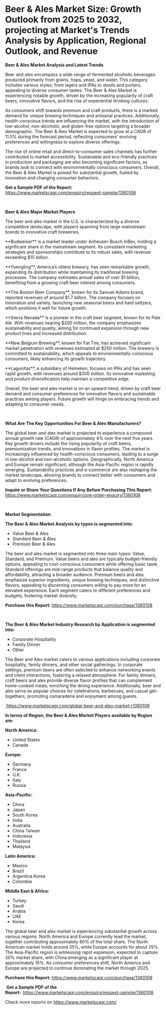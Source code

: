 <p><h1>Beer & Ales Market Size: Growth Outlook from 2025 to 2032, projecting at Market's Trends Analysis by Application, Regional Outlook, and Revenue</h1></p><p><strong>Beer & Ales Market Analysis and Latest Trends</strong></p>
<p><p>Beer and ales encompass a wide range of fermented alcoholic beverages produced primarily from grains, hops, yeast, and water. This category includes various styles, from lagers and IPAs to stouts and porters, appealing to diverse consumer tastes. The Beer & Ales Market is experiencing notable growth, driven by the increasing popularity of craft beers, innovative flavors, and the rise of experiential drinking cultures.</p><p>As consumers shift towards premium and craft products, there is a marked demand for unique brewing techniques and artisanal practices. Additionally, health-conscious trends are influencing the market, with the introduction of low-alcohol, non-alcoholic, and gluten-free options targeting a broader demographic. The Beer & Ales Market is expected to grow at a CAGR of 11.5% during the forecast period, reflecting consumers' evolving preferences and willingness to explore diverse offerings. </p><p>The rise of online retail and direct-to-consumer sales channels has further contributed to market accessibility. Sustainable and eco-friendly practices in production and packaging are also becoming significant factors, as brands look to connect with environmentally conscious consumers. Overall, the Beer & Ales Market is poised for substantial growth, fueled by innovation and changing consumer behaviors.</p></p>
<p><strong>Get a Sample PDF of the Report:&nbsp;</strong> <a href="https://www.marketscagr.com/enquiry/request-sample/1360108?utm_campaign=3440&utm_medium=2&utm_source=Github&utm_content=ia&utm_term=22032025&utm_id=beer-ales">https://www.marketscagr.com/enquiry/request-sample/1360108</a></p>
<p>&nbsp;</p>
<p><strong>Beer & Ales Major Market Players</strong></p>
<p><p>The beer and ales market in the U.S. is characterized by a diverse competitive landscape, with players spanning from large mainstream brands to innovative craft breweries. </p><p>**Budweiser** is a market leader under Anheuser-Busch InBev, holding a significant share in the mainstream segment. Its consistent marketing strategies and sponsorships contribute to its robust sales, with revenue exceeding $15 billion.</p><p>**Yuengling**, America’s oldest brewery, has seen remarkable growth, expanding its distribution while maintaining its traditional brewing processes. The company estimates annual sales of over $1 billion, benefiting from a growing craft beer interest among consumers.</p><p>**The Boston Beer Company**, known for its Samuel Adams brand, reported revenues of around $1.7 billion. The company focuses on innovation and variety, launching new seasonal beers and hard seltzers, which positions it well for future growth.</p><p>**Sierra Nevada** is a pioneer in the craft beer segment, known for its Pale Ale. With revenues nearing $200 million, the company emphasizes sustainability and quality, aiming for continued expansion through new product lines and increased distribution.</p><p>**New Belgium Brewing**, known for Fat Tire, has achieved significant market penetration with revenues estimated at $250 million. The brewery is committed to sustainability, which appeals to environmentally-conscious consumers, likely enhancing its growth trajectory.</p><p>**Lagunitas**, a subsidiary of Heineken, focuses on IPAs and has seen rapid growth, with revenues around $300 million. Its innovative marketing and product diversification help maintain a competitive edge.</p><p>Overall, the beer and ales market is on an upward trend, driven by craft beer demand and consumer preferences for innovative flavors and sustainable practices among players. Future growth will hinge on embracing trends and adapting to consumer needs.</p></p>
<p>&nbsp;</p>
<p><strong>What Are The Key Opportunities For Beer & Ales Manufacturers?</strong></p>
<p><p>The global beer and ales market is projected to experience a compound annual growth rate (CAGR) of approximately 4% over the next five years. Key growth drivers include the rising popularity of craft beers, premiumization trends, and innovations in flavor profiles. The market is increasingly influenced by health-conscious consumers, leading to a surge in low-alcohol and non-alcoholic options. Geographically, North America and Europe remain significant, although the Asia-Pacific region is rapidly emerging. Sustainability practices and e-commerce are also reshaping the market landscape, allowing brands to connect better with consumers and adapt to evolving preferences.</p></p>
<p><strong>Inquire or Share Your Questions If Any Before Purchasing This Report:</strong> <a href="https://www.marketscagr.com/enquiry/pre-order-enquiry/1360108?utm_campaign=3440&utm_medium=2&utm_source=Github&utm_content=ia&utm_term=22032025&utm_id=beer-ales">https://www.marketscagr.com/enquiry/pre-order-enquiry/1360108</a></p>
<p>&nbsp;</p>
<p><strong>Market Segmentation</strong></p>
<p><strong>The Beer & Ales Market Analysis by types is segmented into:</strong></p>
<p><ul><li>Value Beer & Ales</li><li>Standard Beer & Ales</li><li>Premium Beer & Ales</li></ul></p>
<p><p>The beer and ales market is segmented into three main types: Value, Standard, and Premium. Value beers and ales are typically budget-friendly options, appealing to cost-conscious consumers while offering basic taste. Standard offerings are mid-range products that balance quality and affordability, attracting a broader audience. Premium beers and ales emphasize superior ingredients, unique brewing techniques, and distinctive flavors, appealing to discerning consumers willing to pay more for an elevated experience. Each segment caters to different preferences and budgets, fostering market diversity.</p></p>
<p><strong>Purchase this Report:&nbsp;</strong><a href="https://www.marketscagr.com/purchase/1360108?utm_campaign=3440&utm_medium=2&utm_source=Github&utm_content=ia&utm_term=22032025&utm_id=beer-ales">https://www.marketscagr.com/purchase/1360108</a></p>
<p>&nbsp;</p>
<p><strong>The Beer & Ales Market Industry Research by Application is segmented into:</strong></p>
<p><ul><li>Corporate Hospitality</li><li>Family Dinner</li><li>Other</li></ul></p>
<p><p>The Beer and Ales market caters to various applications including corporate hospitality, family dinners, and other social gatherings. In corporate settings, premium beers are often selected to enhance networking events and client interactions, fostering a relaxed atmosphere. For family dinners, craft beers and ales provide diverse flavor profiles that can complement home-cooked meals, enriching the dining experience. Additionally, beer and ales serve as popular choices for celebrations, barbecues, and casual get-togethers, promoting camaraderie and enjoyment among guests.</p></p>
<p><a href="https://www.marketscagr.com/global-beer-and-ales-market-r1360108?utm_campaign=3440&utm_medium=2&utm_source=Github&utm_content=ia&utm_term=22032025&utm_id=beer-ales">&nbsp;https://www.marketscagr.com/global-beer-and-ales-market-r1360108</a></p>
<p><strong>In terms of Region, the Beer & Ales Market Players available by Region are:</strong></p>
<p>
    <p> <strong> North America: </strong>
        <ul>
            <li>United States</li>
            <li>Canada</li>
        </ul>
        </p> 
    <p> <strong> Europe: </strong>
        <ul>
            <li>Germany</li>
            <li>France</li>
            <li>U.K.</li>
            <li>Italy</li>
            <li>Russia</li>
        </ul>
        </p> 
    <p> <strong> Asia-Pacific: </strong>
        <ul>
            <li>China</li>
            <li>Japan</li>
            <li>South Korea</li>
            <li>India</li>
            <li>Australia</li>
            <li>China Taiwan</li>
            <li>Indonesia</li>
            <li>Thailand</li>
            <li>Malaysia</li>
        </ul>
        </p> 
    <p> <strong> Latin America: </strong>
        <ul>
            <li>Mexico</li>
            <li>Brazil</li>
            <li>Argentina Korea</li>
            <li>Colombia</li>
        </ul>
        </p> 
    <p> <strong> Middle East & Africa: </strong>
        <ul>
            <li>Turkey</li>
            <li>Saudi</li>
            <li>Arabia</li>
            <li>UAE</li>
            <li>Korea</li>
        </ul>
    </p>
    </p>
<p><p>The global beer and ales market is experiencing substantial growth across various regions. North America and Europe currently lead the market, together contributing approximately 60% of the total share. The North American market holds around 35%, while Europe accounts for about 25%. The Asia-Pacific region is witnessing rapid expansion, expected to capture 20% market share, with China emerging as a significant player at approximately 15%. As consumer preferences shift, North America and Europe are projected to continue dominating the market through 2025.</p></p>
<p><strong>Purchase this Report: </strong><a href="https://www.marketscagr.com/purchase/1360108?utm_campaign=3440&utm_medium=2&utm_source=Github&utm_content=ia&utm_term=22032025&utm_id=beer-ales">https://www.marketscagr.com/purchase/1360108</a></p>
<p>&nbsp;<strong>Get a Sample PDF of the Report:&nbsp;&nbsp;</strong><a href="https://www.marketscagr.com/enquiry/request-sample/1360108?utm_campaign=3440&utm_medium=2&utm_source=Github&utm_content=ia&utm_term=22032025&utm_id=beer-ales">https://www.marketscagr.com/enquiry/request-sample/1360108</a></p>
<p><strong></strong></p>
<p>Check more reports on <a href="https://www.marketscagr.com/?utm_campaign=3440&utm_medium=2&utm_source=Github&utm_content=ia&utm_term=22032025&utm_id=beer-ales">https://www.marketscagr.com/</a></p>